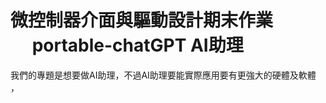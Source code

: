 # 微控制器介面與驅動設計期末作業 <br/> &emsp; portable-chatGPT AI助理
我們的專題是想要做AI助理，不過AI助理要能實際應用要有更強大的硬體及軟體    <br/>
，
